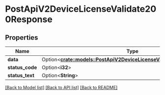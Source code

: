 # PostApiV2DeviceLicenseValidate200Response

## Properties

Name | Type | Description | Notes
------------ | ------------- | ------------- | -------------
**data** | Option<[**crate::models::PostApiV2DeviceLicenseValidate200ResponseData**](post_api_v2_device_license_validate_200_response_data.md)> |  | [optional]
**status_code** | Option<**i32**> |  | [optional]
**status_text** | Option<**String**> |  | [optional]

[[Back to Model list]](../README.md#documentation-for-models) [[Back to API list]](../README.md#documentation-for-api-endpoints) [[Back to README]](../README.md)


